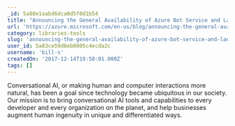 ```yaml
---
_id: 5a88e1aabd6dca0d5f0d1b54
title: "Announcing the General Availability of Azure Bot Service and Language Understanding"
url: 'https://azure.microsoft.com/en-us/blog/announcing-the-general-availability-of-azure-bot-service-and-language-understanding-enabling-developers-to-build-better-conversational-bots/'
category: libraries-tools
slug: 'announcing-the-general-availability-of-azure-bot-service-and-language-understanding'
user_id: 5a83ce59d6eb0005c4ecda2c
username: 'bill-s'
createdOn: '2017-12-14T19:50:01.000Z'
tags: []
---
```


Conversational AI, or making human and computer interactions more natural, has been a goal since technology became ubiquitous in our society. Our mission is to bring conversational AI tools and capabilities to every developer and every organization on the planet, and help businesses augment human ingenuity in unique and differentiated ways.
